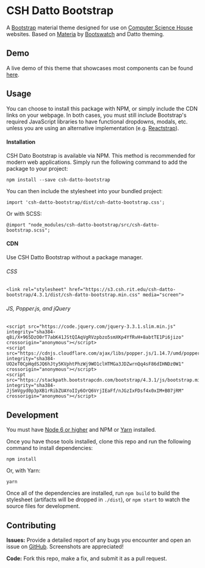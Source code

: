 CSH Datto Bootstrap
=======================

A [Bootstrap](http://getbootstrap.com) material theme designed for use on [Computer Science House](http://csh.rit.edu) websites. Based on [Materia](https://bootswatch.com/materia) by [Bootswatch](https://bootswatch.com) and Datto theming.

Demo
----

A live demo of this theme that showcases most components can be found [here](https://s3.csh.rit.edu/csh-datto-bootstrap/4.3.1/index.html).

Usage
------
You can choose to install this package with NPM, or simply include the CDN links on your webpage. In both cases, you must still include Bootstrap's required JavaScript libraries to have functional dropdowns, modals, etc. unless you are using an alternative implementation (e.g. [Reactstrap](http://reactstrap.github.io)).

#### Installation
CSH Dato Bootstrap is available via NPM. This method is recommended for modern web applications. Simply run the following command to add the package to your project:

```
npm install --save csh-datto-bootstrap
```

You can then include the stylesheet into your bundled project:

```
import 'csh-datto-bootstrap/dist/csh-datto-bootstrap.css';
```

Or with SCSS:

```
@import "node_modules/csh-datto-bootstrap/src/csh-datto-bootstrap.scss";
```

#### CDN
Use CSH Datto Bootstrap without a package manager.

###### CSS

```
<link rel="stylesheet" href="https://s3.csh.rit.edu/csh-datto-bootstrap/4.3.1/dist/csh-datto-bootstrap.min.css" media="screen">
```

###### JS, Popper.js, and jQuery

```
<script src="https://code.jquery.com/jquery-3.3.1.slim.min.js" integrity="sha384-q8i/X+965DzO0rT7abK41JStQIAqVgRVzpbzo5smXKp4YfRvH+8abtTE1Pi6jizo" crossorigin="anonymous"></script>
<script src="https://cdnjs.cloudflare.com/ajax/libs/popper.js/1.14.7/umd/popper.min.js" integrity="sha384-UO2eT0CpHqdSJQ6hJty5KVphtPhzWj9WO1clHTMGa3JDZwrnQq4sF86dIHNDz0W1" crossorigin="anonymous"></script>
<script src="https://stackpath.bootstrapcdn.com/bootstrap/4.3.1/js/bootstrap.min.js" integrity="sha384-JjSmVgyd0p3pXB1rRibZUAYoIIy6OrQ6VrjIEaFf/nJGzIxFDsf4x0xIM+B07jRM" crossorigin="anonymous"></script>
```

Development
------------
You must have [Node 6 or higher](https://nodejs.org) and NPM or [Yarn](https://yarnpkg.com) installed.

Once you have those tools installed, clone this repo and run the following command to install dependencies:

```
npm install
```

Or, with Yarn:

```
yarn
```

Once all of the dependencies are installed, run `npm build` to build the stylesheet (artifacts will be dropped in `./dist`), or `npm start` to watch the source files for development.


Contributing
-------------
**Issues:** Provide a detailed report of any bugs you encounter and open an issue on [GitHub](https://github.com/ComputerScienceHouse/csh-datto-bootstrap/issues). Screenshots are appreciated!

**Code:** Fork this repo, make a fix, and submit it as a pull request.
